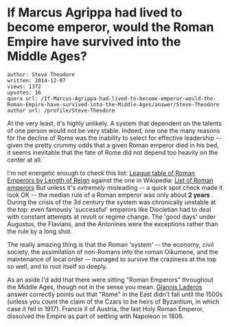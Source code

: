 # If Marcus Agrippa had lived to become emperor, would the Roman Empire have survived into the Middle Ages?

	author: Steve Theodore
	written: 2014-12-07
	views: 1372
	upvotes: 16
	quora url: /If-Marcus-Agrippa-had-lived-to-become-emperor-would-the-Roman-Empire-have-survived-into-the-Middle-Ages/answer/Steve-Theodore
	author url: /profile/Steve-Theodore


At the very least, it's highly unlikely. A system that dependent on the talents of one person would not be very stable. Indeed, one one the many reasons for the decline of Rome was the inability to select for effective leadership -- given the pretty crummy odds that a given Roman emperor died in his bed, it seems inevitable that the fate of Rome did not depend too heavily on the center at all.

I'm not energetic enough to check this list:
[League table of Roman Emperors by Length of Reign](http://historum.com/ancient-history/21418-league-table-roman-emperors-length-reign.html)
against the one in Wikipedia:
[List of Roman emperors](http://en.wikipedia.org/wiki/List_of_Roman_emperors)
But unless it's _extremely_ misleading -- a quick spot check made it look OK -- the median rule of a Roman emperor was only about __2 years__ . During the crisis of the 3d century the system was chronically unstable at the top: even famously 'successful' emperors like Diocletian had to deal with constant attempts at revolt or regime change. The 'good days' under Augustus, the Flavians, and the Antonines were the exceptions rather than the rule by a long shot.

The really amazing thing is that the Roman 'system' -- the economy, civil society, the assimilation of non-Romans into the roman Oikumene, and the maintenance of local order -- managed to survive the craziness at the top so well, and to root itself so deeply.

As an aside I'd add that there were sitting "Roman Emperors" throughout the Middle Ages, though not in the sense you mean. [Giannis Laderos](https://www.quora.com/profile/Giannis-Laderos) answer correctly points out that "Rome" in the East didn't fall until the 1500s (unless you count the claim of the Czars to be heirs of Byzantium, in which case it fell in 1917). Francis II of Austria, the last Holy Roman Emperor, dissolved the Empire as part of settling with Napoleon in 1806.


